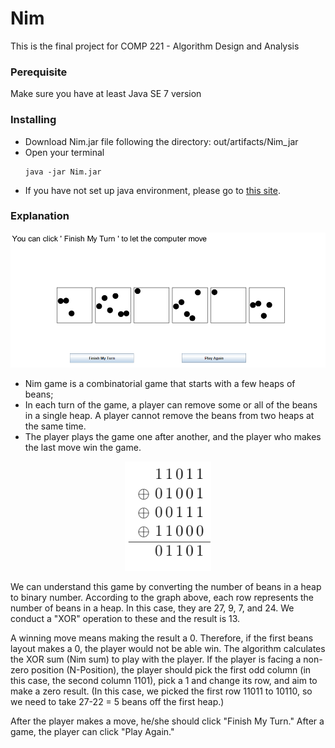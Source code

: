 # Nim
This is the final project for COMP 221 - Algorithm Design and Analysis

### Perequisite
Make sure you have at least Java SE 7 version

### Installing
<ul>
  <li> Download Nim.jar file following the directory: out/artifacts/Nim_jar</li>
  <li> Open your terminal </li>
  
  ```
  java -jar Nim.jar
  ```
  </li>
  
  <li>If you have not set up java environment, please go to <a href="https://confluence.atlassian.com/doc/setting-the-java_home-variable-in-windows-8895.html">this site</a>.
  
  </li>
  
</ul>

### Explanation

<p align="center">
    <img src="res/layout.png" alt="Gameboard"/>
</p>

* Nim game is a combinatorial game that starts with a few heaps of beans;
* In each turn of the game, a player can remove some or all of the beans in a single heap. A player cannot remove the beans from two heaps at the same time.
* The player plays the game one after another, and the player who makes the last move win the game.

<p align="center">
    <img src="res/nimsum.png" alt="Binary Representation"/>
</p>

We can understand this game by converting the number of beans in a heap to binary number. According to the graph above, each row represents the number of beans in a heap. In this case, they are 27, 9, 7, and 24. We conduct a "XOR" operation to these and the result is 13.

A winning move means making the result a 0. Therefore, if the first beans layout makes a 0, the player would not be able win. The algorithm calculates the XOR sum (Nim sum) to play with the player. If the player is facing a non-zero position (N-Position), the player should pick the first odd column (in this case, the second column 1101), pick a 1 and change its row, and aim to make a zero result. (In this case, we picked the first row 11011 to 10110, so we need to take 27-22 = 5 beans off the first heap.)

After the player makes a move, he/she should click "Finish My Turn." After a game, the player can click "Play Again."
